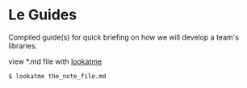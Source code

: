 # Le Guides
Compiled guide(s) for quick briefing on how we will develop a team's libraries.

view *.md file with [lookatme](https://github.com/d0c-s4vage/lookatme)
```bash
$ lookatme the_note_file.md
```
